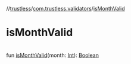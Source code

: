 //[trustless](../../index.md)/[com.trustless.validators](index.md)/[isMonthValid](is-month-valid.md)

# isMonthValid

\
fun [isMonthValid](is-month-valid.md)(month: [Int](https://kotlinlang.org/api/latest/jvm/stdlib/kotlin/-int/index.html)): [Boolean](https://kotlinlang.org/api/latest/jvm/stdlib/kotlin/-boolean/index.html)

